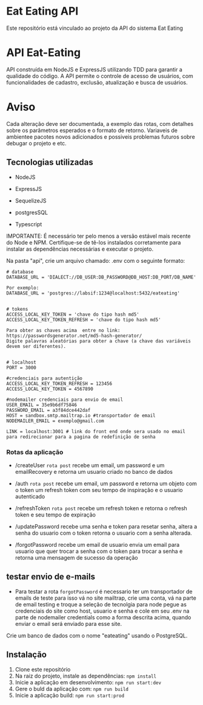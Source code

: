 # Eat Eating API

Este repositório está vinculado ao projeto da API do sistema Eat Eating

# API Eat-Eating

API construída em NodeJS e ExpressJS utilizando TDD para garantir a qualidade do código. A API permite o controle de acesso de usuários, com funcionalidades de cadastro, exclusão, atualização e busca de usuários.

# Aviso

Cada alteração deve ser documentada, a exemplo das rotas, com detalhes sobre os parâmetros esperados e o formato de retorno. Variaveis de ambientee pacotes novos adicionados e possiveis problemas futuros sobre debugar o projeto e etc.

## Tecnologias utilizadas

- <p>NodeJS</p>
- <p>ExpressJS</p>
- <p>SequelizeJS</p>
- <p>postgresSQL</p>
- <p>Typescript</p>

IMPORTANTE: É necessário ter pelo menos a versão estável mais recente do Node e NPM. Certifique-se de tê-los instalados corretamente para instalar as dependências necessárias e executar o projeto.

Na pasta "api", crie um arquivo chamado: .env com o seguinte formato:

```
# database
DATABASE_URL = 'DIALECT://DB_USER:DB_PASSWORD@DB_HOST:DB_PORT/DB_NAME'

Por exemplo:
DATABASE_URL = 'postgres://labsif:1234@localhost:5432/eateating'


# tokens
ACCESS_LOCAL_KEY_TOKEN = 'chave do tipo hash md5'
ACCESS_LOCAL_KEY_TOKEN_REFRESH = 'chave do tipo hash md5'

Para obter as chaves acima  entre no link: https://passwordsgenerator.net/md5-hash-generator/
Digite palavras aleatórias para obter a chave (a chave das variáveis devem ser diferentes).


# localhost
PORT = 3000

#credenciais para autentição
ACCESS_LOCAL_KEY_TOKEN_REFRESH = 123456
ACCESS_LOCAL_KEY_TOKEN = 4567890

#nodemailer credenciais para envio de email
USER_EMAIL = 35e9b6df75846
PASSWORD_EMAIL = a3f84dce442daf
HOST = sandbox.smtp.mailtrap.io #transportador de email
NODEMAILER_EMAIL = exemplo@gmail.com

LINK = localhost:3001 # link do front end onde sera usado no email para redirecionar para a pagina de redefinição de senha
```


### Rotas da aplicação

- /createUser `rota post` recebe um email, um password e um emailRecovery e retorna um usuario criado no banco de dados
- /auth `rota post` recebe um email, um password e retorna um objeto com o token um refresh token com seu tempo de inspiração e o usuario autenticado
- /refreshToken `rota post` recebe um refresh token e retorna o refresh token e seu tempo de expiração

- /updatePassword recebe uma senha e token para resetar senha, altera a senha do usuario com o token retorna o usuario com a senha alterada.

- /forgotPassword recebe um email de usuario envia um email para usuario que quer trocar a senha com o token para trocar a senha e retorna uma mensagem de sucesso da operação 


## testar envio de e-mails

- Para testar a rota `forgotPassword` é necessario ter um transportador de emails de teste para isso vá no site mailtrap, crie uma conta, vá na parte de email testing e troque a seleção de tecnolgia para node pegue as credenciais do site como host, usuario e senha e cole em seu .env na parte de nodemailer credentials como a forma descrita acima, quando enviar o email será enviado para esse site.

Crie um banco de dados com o nome "eateating" usando o PostgreSQL.

## Instalação

1. Clone este repositório
2. Na raiz do projeto, instale as dependências: `npm install`
3. Inicie a aplicação em desenvolvimento: `npm run start:dev`
4. Gere o buld da aplicação com: `npm run build`
5. Inicie a aplicação build: `npm run start:prod`
